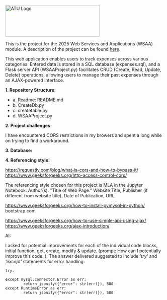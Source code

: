 <img src="https://studenthub.atu.ie/assets/ATU_Logo.fa93bf0a.svg" alt="ATU Logo" width="300" height="100">

This is the project for the 2025 Web Services and Applications (WSAA) module. A description of the project can be found [here](https://vlegalwaymayo.atu.ie/pluginfile.php/1496651/mod_resource/content/15/WSAA%20Project%20Description.pdf). 

This web application enables users to track expenses across various categories. Entered data is stored in a SQL database (expenses.sql), and a Flask server API (WSAAProject.py) facilitates CRUD (Create, Read, Update, Delete) operations, allowing users to manage their past expenses through an AJAX-powered interface.

**1. Repository Structure:**

- a. Readme: README.md
- b. CreateDb.py
- c. createtable.py
- d. WSAAProject.py

**2. Project challenges:**

I have encountered CORS restrictions in my browers and spent a long while on trying to find a workaround.


**3. Database:**


**4. Referencing style:**

https://requestly.com/blog/what-is-cors-and-how-to-bypass-it/
https://www.geeksforgeeks.org/http-access-control-cors/


The referencing style chosen for this project is MLA in the Jupyter Notebook: Author(s). "Title of Web Page." Website Title, Publisher (if different from website title), Date of Publication, URL. 

https://www.geeksforgeeks.org/how-to-install-pymysql-in-python/
bootstrap.com

https://www.geeksforgeeks.org/how-to-use-simple-api-using-ajax/
https://www.geeksforgeeks.org/ajax-introduction/

AI:

I asked for potential improvements for each of the individual code blocks, initial function, get, create, modify & update. (prompt: How can I potentially improve this code: ). The answer delivered suggested to include *'try'* and *'except'* statements for error handling: 

```
try:

except mysql.connector.Error as err:
        return jsonify({"error": str(err)}), 500
except RuntimeError as err:
        return jsonify({"error": str(err)}), 500
```

